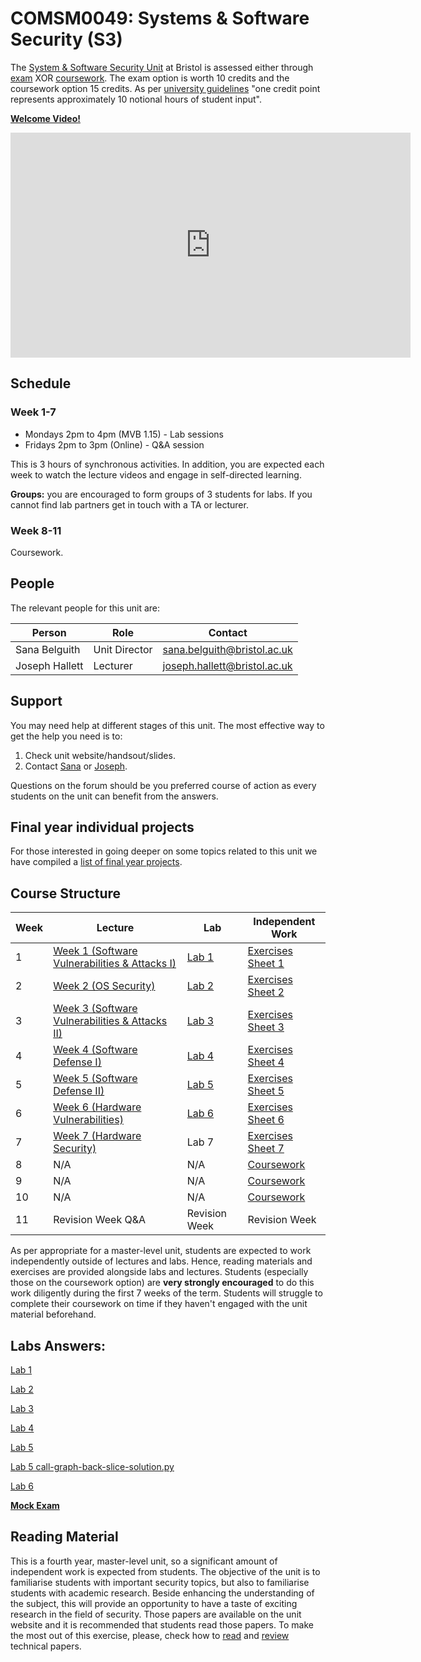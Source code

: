 # COMSM0049: Systems & Software Security (S3)

The [System & Software Security Unit](https://www.bris.ac.uk/unit-programme-catalogue/UnitDetails.jsa?ayrCode=21%2F22&unitCode=COMSM0049) at Bristol is assessed either through [exam](https://www.bris.ac.uk/unit-programme-catalogue/UnitDetails.jsa?ayrCode=21%2F22&unitCode=COMSM0050) XOR [coursework](https://www.bris.ac.uk/unit-programme-catalogue/UnitDetails.jsa?ayrCode=21%2F22&unitCode=COMSM0051).
The exam option is worth 10 credits and the coursework option 15 credits.
As per [university guidelines](http://www.bristol.ac.uk/academic-quality/assessment/regulations-and-code-of-practice-for-taught-programmes/programme-design/) "one credit point represents approximately 10 notional hours of student input".

**[Welcome Video!](https://web.microsoftstream.com/video/afc4a843-836c-46f0-ac47-f06dcc5ca499)**

<iframe width="640" height="360" src="https://web.microsoftstream.com/embed/video/afc4a843-836c-46f0-ac47-f06dcc5ca499?autoplay=false&showinfo=true" allowfullscreen style="border:none;"></iframe>

## Schedule

### Week 1-7

- Mondays 2pm to 4pm (MVB 1.15) - Lab sessions
- Fridays 2pm to 3pm (Online) - Q&A session

This is 3 hours of synchronous activities.
In addition, you are expected each week to watch the lecture videos and engage in self-directed learning.

**Groups:** you are encouraged to form groups of 3 students for labs.
If you cannot find lab partners get in touch with a TA or lecturer.

### Week 8-11
Coursework.

## People

The relevant people for this unit are:

| Person         | Role          | Contact                                                             |
|----------------|---------------|---------------------------------------------------------------------|
| Sana Belguith  | Unit Director | [sana.belguith@bristol.ac.uk](mailto:sana.belguith@bristol.ac.uk)   |
| Joseph Hallett | Lecturer      | [joseph.hallett@bristol.ac.uk](mailto:joseph.hallett@bristol.ac.uk) |

## Support

You may need help at different stages of this unit.
The most effective way to get the help you need is to:

1. Check unit website/handsout/slides.
2. Contact [Sana](mailto:sana.belguith@bristol.ac.uk) or [Joseph](mailto:joseph.hallett@bristol.ac.uk).

Questions on the forum should be you preferred course of action as every students on the unit can benefit from the answers.

## Final year individual projects

For those interested in going deeper on some topics related to this unit we have
compiled a [list of final year projects](projects/list.md).

## Course Structure

| Week | Lecture                                                              | Lab                   | Independent Work                            |
|------|----------------------------------------------------------------------|-----------------------|---------------------------------------------|
| 1    | [Week 1 (Software Vulnerabilities & Attacks I)](lectures/WEEK1.md)   | [Lab 1](labs/LAB1.md) | [Exercises Sheet 1](exercises/EXERCISE1.md) |
| 2    | [Week 2 (OS Security)](lectures/WEEK2.md)                            | [Lab 2](labs/LAB2.md) | [Exercises Sheet 2](exercises/EXERCISE2.md) |
|  3   | [Week 3 (Software Vulnerabilities & Attacks II)](lectures/WEEK3.md)  | [Lab 3](labs/LAB3.md) | [Exercises Sheet 3](exercises/EXERCISE3.md) |
| 4    | [Week 4 (Software Defense I)](lectures/WEEK4.md)                     | [Lab 4](labs/LAB4.md) | [Exercises Sheet 4](exercises/EXERCISE4.md) |
| 5    | [Week 5 (Software Defense II)](lectures/WEEK5.md)                    | [Lab 5](labs/LAB5.md) | [Exercises Sheet 5](exercises/EXERCISE5.md) |
| 6    | [Week 6 (Hardware Vulnerabilities)](lectures/WEEK7.md)               | [Lab 6](labs/LAB6.md) | [Exercises Sheet 6](exercises/EXERCISE7.md) |
| 7    | [Week 7  (Hardware Security)](lectures/WEEK6.md)                     | Lab 7                 | [Exercises Sheet 7](exercises/EXERCISE6.md) |
| 8    | N/A                                                                  | N/A                   | [Coursework](coursework/COURSEWORK.md)      |
| 9    | N/A                                                                  | N/A                   | [Coursework](coursework/coursework.md)      |
| 10   | N/A                                                                  | N/A                   | [Coursework](coursework/coursework.md)      |
| 11   | Revision Week Q&A                                                    | Revision Week         | Revision Week                               |


As per appropriate for a master-level unit, students are expected to work independently outside of lectures and labs.
Hence, reading materials and exercises are provided alongside labs and lectures.
Students (especially those on the coursework option) are **very strongly encouraged** to do this work diligently during the first 7 weeks of the term.
Students will struggle to complete their coursework on time if they haven't engaged with the unit material beforehand.

## Labs Answers:
[Lab 1](https://github.com/cs-uob/COMSM0049/blob/master/docs/labs/Lab1.docx)

[Lab 2](https://github.com/cs-uob/COMSM0049/blob/master/docs/labs/Lab2.docx)

[Lab 3](https://github.com/cs-uob/COMSM0049/blob/master/docs/labs/Lab3.docx)

[Lab 4](https://github.com/cs-uob/COMSM0049/blob/master/docs/labs/Lab4.docx)

[Lab 5](https://github.com/cs-uob/COMSM0049/blob/master/docs/labs/Lab5.docx) 

[Lab 5 call-graph-back-slice-solution.py](https://github.com/cs-uob/COMSM0049/blob/master/docs/labs/Lab5call-graph-back-slice-solution.py)

[Lab 6](https://github.com/cs-uob/COMSM0049/blob/master/docs/labs/Lab6.docx)


**[Mock Exam](mock.pdf)**

## Reading Material

This is a fourth year, master-level unit, so a significant amount of independent work is expected from students.
The objective of the unit is to familiarise students with important security topics, but also to familiarise students with academic research.
Beside enhancing the understanding of the subject, this will provide an opportunity to have a taste of exciting research in the field of security.
Those papers are available on the unit website and it is recommended that students read those papers.
To make the most out of this exercise, please, check how to [read](papers/keshav2007.pdf) and [review](papers/roscoe-2007.pdf) technical papers.


